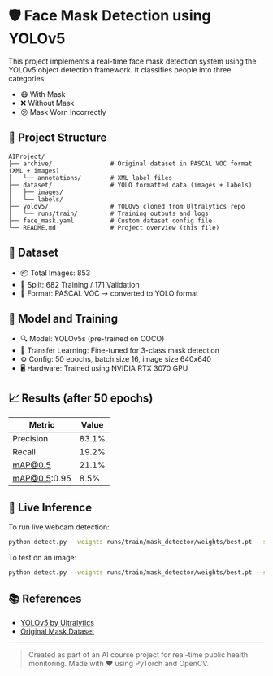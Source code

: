  # 🛡️ Face Mask Detection using YOLOv5

This project implements a real-time face mask detection system using the YOLOv5 object detection framework. It classifies people into three categories:
- 😷 With Mask
- ❌ Without Mask
- 😕 Mask Worn Incorrectly

## 📁 Project Structure
```
AIProject/
├── archive/                # Original dataset in PASCAL VOC format (XML + images)
│   └── annotations/        # XML label files
├── dataset/                # YOLO formatted data (images + labels)
│   ├── images/
│   └── labels/
├── yolov5/                 # YOLOv5 cloned from Ultralytics repo
│   └── runs/train/         # Training outputs and logs
├── face_mask.yaml          # Custom dataset config file
└── README.md               # Project overview (this file)
```

## 🧠 Dataset
- 📦 Total Images: 853
- 🔄 Split: 682 Training / 171 Validation
- 📁 Format: PASCAL VOC → converted to YOLO format

## 🚀 Model and Training
- 🔍 Model: YOLOv5s (pre-trained on COCO)
- 🧠 Transfer Learning: Fine-tuned for 3-class mask detection
- ⚙️ Config: 50 epochs, batch size 16, image size 640x640
- 🖥️ Hardware: Trained using NVIDIA RTX 3070 GPU

## 📈 Results (after 50 epochs)
| Metric      | Value     |
|-------------|-----------|
| Precision   | 83.1%     |
| Recall      | 19.2%     |
| mAP@0.5     | 21.1%     |
| mAP@0.5:0.95| 8.5%      |

## 🎥 Live Inference
To run live webcam detection:
```bash
python detect.py --weights runs/train/mask_detector/weights/best.pt --source 0 --conf 0.4
```

To test on an image:
```bash
python detect.py --weights runs/train/mask_detector/weights/best.pt --source path/to/image.jpg --conf 0.4
```


## 📚 References
- [YOLOv5 by Ultralytics](https://github.com/ultralytics/yolov5)
- [Original Mask Dataset](https://www.kaggle.com/datasets/ashishjangra27/face-mask-detection)

---

> Created as part of an AI course project for real-time public health monitoring. Made with ❤️ using PyTorch and OpenCV.

